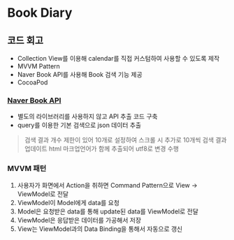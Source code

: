 # Book Diary

## 코드 회고
- Collection View를 이용해 calendar를 직접 커스텀하여 사용할 수 있도록 제작
- MVVM Pattern
- Naver Book API를 사용해 Book 검색 기능 제공
- CocoaPod

### [Naver Book API](https://developers.naver.com/docs/search/book/)
- 별도의 라이브러리를 사용하지 않고 API 추출 코드 구축
- query를 이용한 기본 검색으로 json 데이터 추출

> 검색 결과 개수 제한이 있어 10개로 설정하여 스크롤 시 추가로 10개씩 검색 결과 업데이트
> html 마크업언어가 함께 추출되어 utf8로 변경 수행

### MVVM 패턴
1. 사용자가 화면에서 Action을 취하면 Command Pattern으로 View → ViewModel로 전달
2. ViewModel이 Model에게 data를 요청
3. Model은 요청받은 data를 통해 update된 data를 ViewModel로 전달
4. ViewModel은 응답받은 데이터를 가공해서 저장
5. View는 ViewModel과의 Data Binding을 통해서 자동으로 갱신